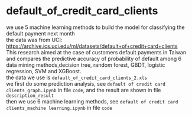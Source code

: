 # default_of_credit_card_clients
  we use 5 machine learning methods to build the model for classifying the default payment next month<br>
  the data was from UCI: https://archive.ics.uci.edu/ml/datasets/default+of+credit+card+clients <br>
  This research aimed at the case of customers default payments in Taiwan and compares the predictive accuracy of probability of default among 6 data mining methods,decision tree, random forest, GBDT, logistic regression, SVM and XGBoost.<br>
  the data we use is `default_of_credit_card_clients_2.xls`<br>
  we first do some prediction analysis, see `default of credit card clients_graph.ipynb` in file `code`, and the result are shown in file `description_result`<br>
  then we use 6 machine learning methods, see `default of credit card clients_machine learning.ipynb` in file `code`
